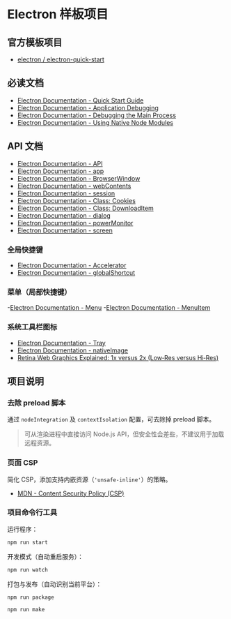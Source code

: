 # Electron 样板项目

## 官方模板项目

- [electron / electron-quick-start](https://github.com/electron/electron-quick-start)

## 必读文档

- [Electron Documentation - Quick Start Guide](https://www.electronjs.org/docs/tutorial/quick-start)
- [Electron Documentation - Application Debugging](https://www.electronjs.org/docs/tutorial/application-debugging)
- [Electron Documentation - Debugging the Main Process](https://www.electronjs.org/docs/tutorial/debugging-main-process)
- [Electron Documentation - Using Native Node Modules](https://www.electronjs.org/docs/tutorial/using-native-node-modules)

## API 文档

- [Electron Documentation - API](https://www.electronjs.org/docs/api)
- [Electron Documentation - app](https://www.electronjs.org/docs/api/app)
- [Electron Documentation - BrowserWindow](https://www.electronjs.org/docs/api/browser-window)
- [Electron Documentation - webContents](https://www.electronjs.org/docs/api/web-contents)
- [Electron Documentation - session](https://www.electronjs.org/docs/api/session)
- [Electron Documentation - Class: Cookies](https://www.electronjs.org/docs/api/cookies)
- [Electron Documentation - Class: DownloadItem](https://www.electronjs.org/docs/api/download-item)
- [Electron Documentation - dialog](https://www.electronjs.org/docs/api/dialog)
- [Electron Documentation - powerMonitor](https://www.electronjs.org/docs/api/power-monitor)
- [Electron Documentation - screen](https://www.electronjs.org/docs/api/screen)

### 全局快捷键

- [Electron Documentation - Accelerator](https://www.electronjs.org/docs/api/accelerator)
- [Electron Documentation - globalShortcut](https://www.electronjs.org/docs/api/global-shortcut)

### 菜单（局部快捷键）

-[Electron Documentation - Menu](https://www.electronjs.org/docs/api/menu)
-[Electron Documentation - MenuItem](https://www.electronjs.org/docs/api/menu-item)

### 系统工具栏图标

- [Electron Documentation - Tray](https://www.electronjs.org/docs/api/tray)
- [Electron Documentation - nativeImage](https://www.electronjs.org/docs/api/native-image)
- [Retina Web Graphics Explained: 1x versus 2x (Low‑Res versus Hi‑Res)](https://www.danrodney.com/blog/retina-web-graphics-explained-1x-versus-2x-low-res-versus-hi-res/)

## 项目说明

### 去除 preload 脚本

通过 `nodeIntegration` 及 `contextIsolation` 配置，可去除掉 preload 脚本。

> 可从渲染进程中直接访问 Node.js API，但安全性会差些，不建议用于加载远程资源。

### 页面 CSP

简化 CSP，添加支持内嵌资源（`'unsafe-inline'`）的策略。

- [MDN - Content Security Policy (CSP)](https://developer.mozilla.org/en-US/docs/Web/HTTP/CSP)

### 项目命令行工具

运行程序：

```bash
npm run start
```

开发模式（自动重启服务）：

```bash
npm run watch
```

打包与发布（自动识别当前平台）：

```bash
npm run package

npm run make
```
